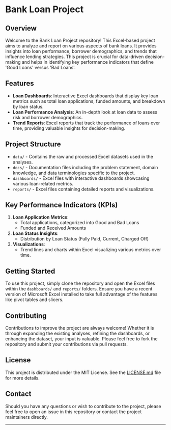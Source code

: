 # Bank Loan Project

## Overview

Welcome to the Bank Loan Project repository! This Excel-based project aims to analyze and report on various aspects of bank loans. It provides insights into loan performance, borrower demographics, and trends that influence lending strategies. This project is crucial for data-driven decision-making and helps in identifying key performance indicators that define 'Good Loans' versus 'Bad Loans'.

## Features

- **Loan Dashboards**: Interactive Excel dashboards that display key loan metrics such as total loan applications, funded amounts, and breakdown by loan status.
- **Loan Performance Analysis**: An in-depth look at loan data to assess risk and borrower demographics.
- **Trend Reports**: Excel reports that track the performance of loans over time, providing valuable insights for decision-making.

## Project Structure

- `data/` - Contains the raw and processed Excel datasets used in the analyses.
- `docs/` - Documentation files including the problem statement, domain knowledge, and data terminologies specific to the project.
- `dashboards/` - Excel files with interactive dashboards showcasing various loan-related metrics.
- `reports/` - Excel files containing detailed reports and visualizations.

## Key Performance Indicators (KPIs)

1. **Loan Application Metrics**:
   - Total applications, categorized into Good and Bad Loans
   - Funded and Received Amounts
2. **Loan Status Insights**:
   - Distribution by Loan Status (Fully Paid, Current, Charged Off)
3. **Visualizations**:
   - Trend lines and charts within Excel visualizing various metrics over time.

## Getting Started

To use this project, simply clone the repository and open the Excel files within the `dashboards/` and `reports/` folders. Ensure you have a recent version of Microsoft Excel installed to take full advantage of the features like pivot tables and slicers.

## Contributing

Contributions to improve the project are always welcome! Whether it is through expanding the existing analyses, refining the dashboards, or enhancing the dataset, your input is valuable. Please feel free to fork the repository and submit your contributions via pull requests.

## License

This project is distributed under the MIT License. See the [LICENSE.md](LICENSE) file for more details.

## Contact

Should you have any questions or wish to contribute to the project, please feel free to open an issue in this repository or contact the project maintainers directly.

---

